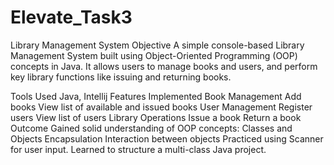# Elevate_Task3
Library Management System
Objective
 A simple console-based Library Management System built using Object-Oriented Programming (OOP) concepts in Java. It allows users to manage books and users, and perform key library functions like issuing and returning books.

Tools Used
 Java, Intellij
Features Implemented
 Book Management
Add books
 View list of available and issued books
User Management
Register users
View list of users
Library Operations
 Issue a book
 Return a book
Outcome
 Gained solid understanding of OOP concepts:
 Classes and Objects
 Encapsulation
 Interaction between objects
 Practiced using Scanner for user input.
 Learned to structure a multi-class Java project.
